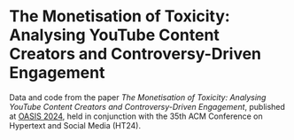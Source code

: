 # The Monetisation of Toxicity: Analysing YouTube Content Creators and Controversy-Driven Engagement

Data and code from the paper _The Monetisation of Toxicity: Analysing YouTube Content Creators and Controversy-Driven Engagement_, published at [OASIS 2024](https://sites.google.com/unipi.it/oasis2024/home), held in conjunction with the 35th ACM Conference on Hypertext and Social Media (HT24).


